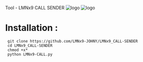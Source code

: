 Tool - LMNx9 CALL SENDER 
![logo]()
![logo]()

# Installation :

     git clone https://github.com/LMNx9-JOHNY/LMNx9_CALL-SENDER
     cd LMNx9_CALL-SENDER
     chmod +x*
     python LMNx9-CALL.py
